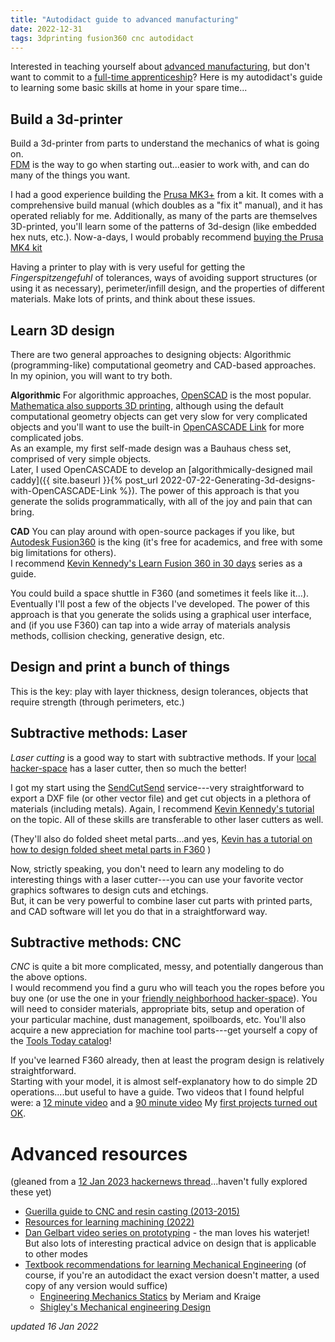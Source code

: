 ```yaml
---
title: "Autodidact guide to advanced manufacturing"
date: 2022-12-31
tags: 3dprinting fusion360 cnc autodidact
---
```


Interested in teaching yourself about [advanced manufacturing](https://en.wikipedia.org/wiki/Advanced_manufacturing), but don't want to commit to a [full-time apprenticeship](https://www.nyc.gov/site/sbs/careers/construction.page)?  Here is my autodidact's guide to learning some basic skills at home in your spare time... 

## Build a 3d-printer

Build a 3d-printer from parts to understand the mechanics of what is going on.  
[FDM](https://en.wikipedia.org/wiki/Fused_filament_fabrication) is the way to go when starting out...easier to work with, and can do many of the things you want.

I had a good experience building the [Prusa MK3+](https://www.prusa3d.com) from a kit.
It comes with a comprehensive build manual (which doubles as a "fix it" manual), and it has operated reliably for me. Additionally, as many of the parts are themselves 3D-printed, you'll learn some of the patterns of 3d-design (like embedded hex nuts, etc.). Now-a-days, I would probably recommend [buying the Prusa MK4 kit](https://www.prusa3d.com/product/original-prusa-mk4-kit-2/?p2p=%40jschrier_303778)

Having a printer to play with is very useful for getting the _Fingerspitzengefuhl_ of tolerances, ways of avoiding support structures (or using it as necessary), perimeter/infill design, and the properties of different materials. 
Make lots of prints, and think about these issues.

## Learn 3D design

There are two general approaches to designing objects: Algorithmic (programming-like) computational geometry and CAD-based approaches.  
In my opinion, you will want to try both.

**Algorithmic** For algorithmic approaches, [OpenSCAD](https://openscad.org) is the most popular.  
[Mathematica also supports 3D printing](https://reference.wolfram.com/language/guide/3DPrinting.html), although using the default computational geometry objects can get very slow for very complicated objects and you'll want to use the built-in [OpenCASCADE Link](https://reference.wolfram.com/language/OpenCascadeLink/tutorial/UsingOpenCascadeLink.html) for more complicated jobs.  
As an example, my first self-made design was a Bauhaus chess set, comprised of very simple objects.  
Later, I used OpenCASCADE to develop an [algorithmically-designed mail caddy]({{ site.baseurl }}{% post_url 2022-07-22-Generating-3d-designs-with-OpenCASCADE-Link %}).
The power of this approach is that you generate the solids programmatically, with all of the joy and pain that can bring.


**CAD** You can play around with open-source packages if you like, but  [Autodesk Fusion360](https://www.autodesk.com/products/fusion-360/overview) is the king (it's free for academics, and free with some big limitations for others).  
I recommend [Kevin Kennedy's Learn Fusion 360 in 30 days](https://www.youtube.com/watch?v=WKb3mRkgTwg&list=PLrZ2zKOtC_-DR2ZkMaK3YthYLErPxCnT-) series as a guide.  

You could build a space shuttle in F360 (and sometimes it feels like it...).  
Eventually I'll post a few of the objects I've developed.
The power of this approach is that you generate the solids using a graphical user interface, and (if you use F360) can tap into a wide array of materials analysis methods, collision checking, generative design, etc.  


## Design and print a bunch of things

This is the key: play with layer thickness, design tolerances, objects that require strength (through perimeters, etc.)

## Subtractive methods: Laser

*Laser cutting* is a good way to start with subtractive methods. 
If your [local hacker-space](https://wiki.fatcatfablab.org/wiki/Laser_Cutting) has a laser cutter, then so much the better!

I got my start using the [SendCutSend](https://sendcutsend.com) service---very straightforward to export a DXF file (or other vector file) and get cut objects in a plethora of materials (including metals).
Again, I recommend [Kevin Kennedy's tutorial](https://www.youtube.com/watch?v=PN4bd4rr4z8&list=PLrZ2zKOtC_-B_HAKUEXhaHyK-2ksfFx2K) on the topic.
All of these skills are transferable to other laser cutters as well.

(They'll also do folded sheet metal parts...and yes, [Kevin has a tutorial on how to design folded sheet metal parts in F360](https://www.youtube.com/watch?v=NXu8vVYvjrg) )

Now, strictly speaking, you don't need to learn any modeling to do interesting things with a laser cutter---you can use your favorite vector graphics softwares to design cuts and etchings.  
But, it can be very powerful to combine laser cut parts with printed parts, and CAD software will let you do that in a straightforward way. 

## Subtractive methods: CNC 

*CNC* is quite a bit more complicated, messy, and potentially dangerous than 
the above options.  
I would recommend you find a guru who will teach you the ropes before you buy one (or use the one in your [friendly neighborhood hacker-space](https://wiki.fatcatfablab.org/wiki/CNC_Router)).
You will need to consider materials, appropriate bits, setup and operation of your particular machine, dust management, spoilboards, etc. 
You'll also acquire a new appreciation for machine tool parts---get yourself a copy of the [Tools Today catalog](http://toolstoday.com)!

If you've learned F360 already, then at least the program design is relatively straightforward.  
Starting with your model, it is almost self-explanatory how to do simple 2D operations....but useful to have a guide. 
Two videos that I found helpful were: a [12 minute video](https://www.youtube.com/watch?v=iqnvzxuXFTQ) and a [90 minute video](https://www.youtube.com/watch?v=TfqBKqzxl44&t=3s) My [first projects turned out OK](https://twitter.com/JoshuaSchrier/status/1608120496821870592).

# Advanced resources

(gleaned from a [12 Jan 2023 hackernews thread](https://news.ycombinator.com/item?id=34342251)...haven't fully explored these yet)

* [Guerilla guide to CNC and resin casting (2013-2015)](https://lcamtuf.coredump.cx/gcnc/) 
* [Resources for learning machining (2022)](https://www.r-c-y.net/posts/machining/)
* [Dan Gelbart video series on prototyping](https://www.youtube.com/playlist?list=PLSGA1wWSdWaTXNhz_YkoPADUUmF1L5x2F) - the man loves his waterjet! But also lots of interesting practical advice on design that is applicable to other modes
* [Textbook recommendations for learning Mechanical Engineering](https://news.ycombinator.com/item?id=34344285) (of course, if you're an autodidact the exact version doesn't matter, a used copy of any version would suffice)
    * [Engineering Mechanics Statics](https://amzn.to/3Zyua0p) by Meriam and Kraige
    * [Shigley's Mechanical engineering Design](https://amzn.to/3QKb0k7)



*updated 16 Jan 2022*